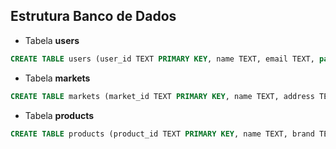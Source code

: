 ## Estrutura Banco de Dados

- Tabela **users**
```sql
CREATE TABLE users (user_id TEXT PRIMARY KEY, name TEXT, email TEXT, password TEXT, is_admin INT, created_at TEXT, updated_at TEXT);
```

- Tabela **markets**
```sql
CREATE TABLE markets (market_id TEXT PRIMARY KEY, name TEXT, address TEXT, owner_id TEXT, FOREIGN KEY(owner_id) REFERENCES users(user_id));
```

- Tabela **products**
```sql
CREATE TABLE products (product_id TEXT PRIMARY KEY, name TEXT, brand TEXT, category TEXT, price TEXT, discount TEXT, image_src TEXT, market_name TEXT, market_id TEXT NOT NULL, FOREIGN KEY(market_id) REFERENCES markets(market_id));
```